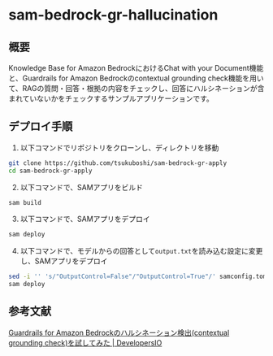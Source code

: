 # sam-bedrock-gr-hallucination

## 概要

Knowledge Base for Amazon BedrockにおけるChat with your Document機能と、Guardrails for Amazon Bedrockのcontextual grounding check機能を用いて、RAGの質問・回答・根拠の内容をチェックし、回答にハルシネーションが含まれていないかをチェックするサンプルアプリケーションです。  

## デプロイ手順

1. 以下コマンドでリポジトリをクローンし、ディレクトリを移動

```bash
git clone https://github.com/tsukuboshi/sam-bedrock-gr-apply
cd sam-bedrock-gr-apply
```

2. 以下コマンドで、SAMアプリをビルド

```bash
sam build
```

3. 以下コマンドで、SAMアプリをデプロイ

```bash
sam deploy 
```

4. 以下コマンドで、モデルからの回答として`output.txt`を読み込む設定に変更し、SAMアプリをデプロイ

```bash
sed -i '' 's/"OutputControl=False"/"OutputControl=True"/' samconfig.toml
sam deploy
```

## 参考文献

[Guardrails for Amazon Bedrockのハルシネーション検出\(contextual grounding check\)を試してみた \| DevelopersIO](https://dev.classmethod.jp/articles/guardrails-for-amazon-bedrock-contextual-grounding-check/)
